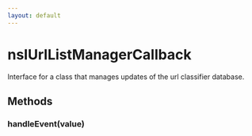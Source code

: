 ```yaml
---
layout: default
---
```


# nsIUrlListManagerCallback #
  
Interface for a class that manages updates of the url classifier database.  
  

## Methods ##

### handleEvent(value) ###
